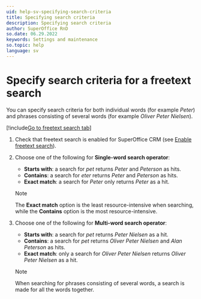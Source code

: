 ```yaml
---
uid: help-sv-specifying-search-criteria
title: Specifying search criteria
description: Specifying search criteria
author: SuperOffice RnD
so.date: 06.29.2022
keywords: Settings and maintenance
so.topic: help
language: sv
---
```


# Specify search criteria for a freetext search

You can specify search criteria for both individual words (for example *Peter*) and phrases consisting of several words (for example *Oliver Peter Nielsen*).

[!include[Go to freetext search tab](../includes/goto-freetext.md)]

1. Check that freetext search is enabled for SuperOffice CRM (see [Enable freetext search][1]).

1. Choose one of the following for **Single-word search operator**:

    * **Starts with**: a search for *pet* returns *Peter* and *Peterson* as hits.
    * **Contains**: a search for *eter* returns *Peter* and *Peterson* as hits.
    * **Exact match**: a search for *Peter* only returns *Peter* as a hit.

    > [!NOTE]
    > The **Exact match** option is the least resource-intensive when searching, while the **Contains** option is the most resource-intensive.

1. Choose one of the following for **Multi-word search operator**:
    * **Starts with**: a search for *pet* returns *Peter Nielsen* as a hit.
    * **Contains**: a search for *pet* returns *Oliver Peter Nielsen* and *Alan Peterson* as hits.
    * **Exact match**: only a search for *Oliver Peter Nielsen* returns *Oliver Peter Nielsen* as a hit.

    > [!NOTE]
    > When searching for phrases consisting of several words, a search is made for all the words together.

<!-- Referenced links -->
[1]: enable.md

<!-- Referenced images -->

